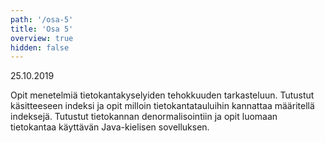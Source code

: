 ```yaml
---
path: '/osa-5'
title: 'Osa 5'
overview: true
hidden: false
---
```


<deadline>25.10.2019</deadline>

Opit menetelmiä tietokantakyselyiden tehokkuuden tarkasteluun. Tutustut käsitteeseen indeksi ja opit milloin tietokantatauluihin kannattaa määritellä indeksejä. Tutustut tietokannan denormalisointiin ja opit luomaan tietokantaa käyttävän Java-kielisen sovelluksen.



<please-login></please-login>

<pages-in-this-section></pages-in-this-section>


<ab-study id="self_evaluation_k19_tikape">

<only-for-ab-group group=1>

<exercises-in-this-section ignore-quiz-tags="group-2,group-3"></exercises-in-this-section>

</only-for-ab-group>

<only-for-ab-group group=2>

<exercises-in-this-section ignore-quiz-tags="group-1,group-3"></exercises-in-this-section>

</only-for-ab-group>

<only-for-ab-group group=3>

<exercises-in-this-section ignore-quiz-tags="group-1,group-2"></exercises-in-this-section>

</only-for-ab-group>

</ab-study>
